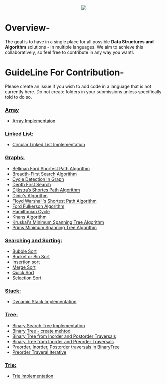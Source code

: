 <p align="center">
<img src="https://img.shields.io/badge/C%2B%2B-00599C?style=for-the-badge&logo=c%2B%2B&logoColor=orange">
</p>

# Overview-
The goal is to have in a single place for all possible **Data Structures and Algorithm** solutions - in multiple languages. We aim to achieve this collaboratively, so feel free to contribute in any way you want!.

# GuideLine For Contribution-
Please create an issue if you wish to add code in a language that is not currently here. Do not create folders in your submissions unless specifically told to do so.

### [Array](Array/)
- [Array Implementaion](Array/arrayImplementation.cpp)

### [Linked List:](Linked_List/)
- [Circular Linked List Implementation](Linked_List\Circular_Linked_List_Implementation)

### [Graphs:](Graph/)
- [Bellman Ford Shortest Path Algorithm](Graph/Bellman_Ford_Shortest_Path.cpp)
- [Breadth-First Search Algorithm](Graph/Breadth_First_Search.cpp)
- [Cycle Detection In Graph](Graph/Cycle_Detection_In_Graph.cpp)
- [Depth First Search](Graph/Depth_First_Search.cpp)
- [Dijkstra’s Shortes Path Algorithm](Graph/Dijkstras_Shortest_Path.cpp)
- [Dinic's Algorithm](Graph/Dinic's_Algorithm.cpp)
- [Floyd Warshall's Shortest Path Algorithm](Graph/Floyd_Warshall_Shortest_Path.cpp)
- [Ford Fulkerson Algorithm](Graph/Ford_Fulkerson.cpp)
- [Hamiltonian Cycle](Graph/Hamiltonian_Cycle.cpp)
- [Khans Algorithm](Graph/Khans_Algorithm.cpp)
- [Kruskal's Minimum Spanning Tree Algorithm](Graph/Kruskals_Minimum_Spanning_Tree.cpp)
- [Prims Minimum Spanning Tree Algorithm](Graph/Prims_Minimum_Spanning_Tree.cpp)

### [Searching and Sorting:](Searching_and_Sorting/)
- [Bubble Sort](Searching_and_Sorting/Buuble_Sort.cpp)
- [Bucket or Bin Sort](Searching_and_Sorting/Bucket_or_Bin_Sort.cpp)
- [Insertion sort](Searching_and_Sorting/Insertion_sort.cpp)
- [Merge Sort](Searching_and_Sorting/MergeSort.cpp)
- [Quick Sort](Searching_and_Sorting/Quick_Sort.cpp)
- [Selection Sort](Searching_and_Sorting/Selection_sort.cpp)

### [Stack:](Stack/)
- [Dynamic Stack Implementation](Stack/Dynamic_Stack_Implementation.cpp)

### [Tree:](Tree/)
- [Binary Search Tree Implementation](Tree/BinarySerchTree_Implementation.cpp)
- [Binary Tree - create mehtod](Tree/Binary_Tree_Contruction.cpp)
- [Binary Tree from Inorder and Postorder Traversals](Tree/BinaryTree_from_Inorder_and_Postorder.cpp)
- [Binary Tree from Inorder and Preorder Traversals](Tree/BinaryTree_from_Inorder_and_Preorder.cpp)
- [Preorder, Inorder, Postorder traversals in BinaryTree](Tree/Traversal_in_BinaryTree.cpp)
- [Preorder Traveral Iterative](Tree/Preorder_traversal_Iterative.cpp)

### [Trie:](Trie/)
- [Trie implementation](Trie/Trie.cpp)
